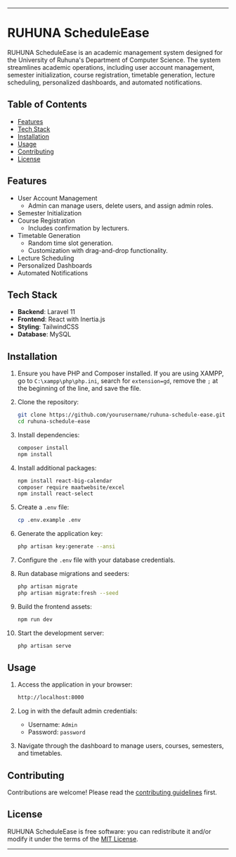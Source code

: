 
---

# RUHUNA ScheduleEase

RUHUNA ScheduleEase is an academic management system designed for the University of Ruhuna's Department of Computer Science. The system streamlines academic operations, including user account management, semester initialization, course registration, timetable generation, lecture scheduling, personalized dashboards, and automated notifications.

## Table of Contents

- [Features](#features)
- [Tech Stack](#tech-stack)
- [Installation](#installation)
- [Usage](#usage)
- [Contributing](#contributing)
- [License](#license)

## Features

- User Account Management
  - Admin can manage users, delete users, and assign admin roles.
- Semester Initialization
- Course Registration
  - Includes confirmation by lecturers.
- Timetable Generation
  - Random time slot generation.
  - Customization with drag-and-drop functionality.
- Lecture Scheduling
- Personalized Dashboards
- Automated Notifications

## Tech Stack

- **Backend**: Laravel 11
- **Frontend**: React with Inertia.js
- **Styling**: TailwindCSS
- **Database**: MySQL

## Installation

1. Ensure you have PHP and Composer installed. If you are using XAMPP, go to `C:\xampp\php\php.ini`, search for `extension=gd`, remove the `;` at the beginning of the line, and save the file.

2. Clone the repository:
    ```bash
    git clone https://github.com/yourusername/ruhuna-schedule-ease.git
    cd ruhuna-schedule-ease
    ```

3. Install dependencies:
    ```bash
    composer install
    npm install
    ```

4. Install additional packages:
    ```bash
    npm install react-big-calendar
    composer require maatwebsite/excel
    npm install react-select
    ```

5. Create a `.env` file:
    ```bash
    cp .env.example .env
    ```

6. Generate the application key:
    ```bash
    php artisan key:generate --ansi
    ```

7. Configure the `.env` file with your database credentials.

8. Run database migrations and seeders:
    ```bash
    php artisan migrate
    php artisan migrate:fresh --seed
    ```

9. Build the frontend assets:
    ```bash
    npm run dev
    ```

10. Start the development server:
    ```bash
    php artisan serve
    ```

## Usage

1. Access the application in your browser:
    ```bash
    http://localhost:8000
    ```

2. Log in with the default admin credentials:
    - Username: `Admin`
    - Password: `password`

3. Navigate through the dashboard to manage users, courses, semesters, and timetables.

## Contributing

Contributions are welcome! Please read the [contributing guidelines](CONTRIBUTING.md) first.

## License

RUHUNA ScheduleEase is free software: you can redistribute it and/or modify it under the terms of the [MIT License](https://opensource.org/licenses/MIT).

---

